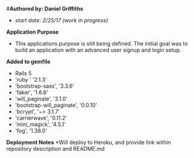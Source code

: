 #**Authored by: Daniel Griffiths**
- *start date: 2/25/17 (work in progress)*


**Application Purpose**
- This applications purpose is still being defined. The initial goal was to build an application with an advanced user signup   and login setup. 


**Added to gemfile**
- Rails 5
- 'ruby  '                    '2.1.3'
- 'bootstrap-sass',           '3.3.6'
- 'faker',                    '1.6.6'
- 'will_paginate',            '3.1.0'
- 'bootstrap-will_paginate', '0.0.10'
- 'bcrypt',                '~> 3.1.7'
- 'carrierwave',             '0.11.2'
- 'mini_magick',              '4.5.1'
- 'fog',                     '1.38.0'


**Deployment Notes**
*Will deploy to Heroku, and provide link within repository description and README.md

